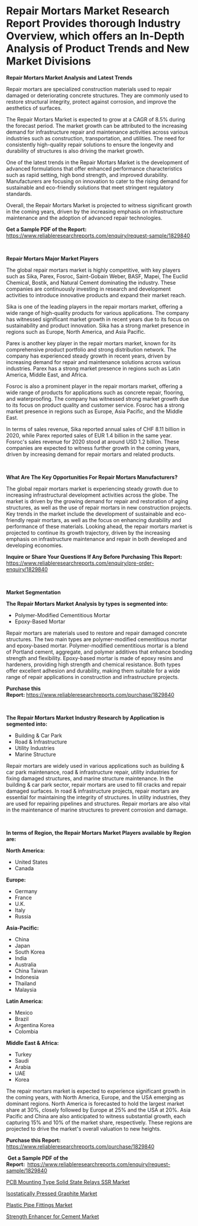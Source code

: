 <p><h1>Repair Mortars Market Research Report Provides thorough Industry Overview, which offers an In-Depth Analysis of Product Trends and New Market Divisions</h1></p><p><strong>Repair Mortars Market Analysis and Latest Trends</strong></p>
<p><p>Repair mortars are specialized construction materials used to repair damaged or deteriorating concrete structures. They are commonly used to restore structural integrity, protect against corrosion, and improve the aesthetics of surfaces.</p><p>The Repair Mortars Market is expected to grow at a CAGR of 8.5% during the forecast period. The market growth can be attributed to the increasing demand for infrastructure repair and maintenance activities across various industries such as construction, transportation, and utilities. The need for consistently high-quality repair solutions to ensure the longevity and durability of structures is also driving the market growth.</p><p>One of the latest trends in the Repair Mortars Market is the development of advanced formulations that offer enhanced performance characteristics such as rapid setting, high bond strength, and improved durability. Manufacturers are focusing on innovation to cater to the rising demand for sustainable and eco-friendly solutions that meet stringent regulatory standards.</p><p>Overall, the Repair Mortars Market is projected to witness significant growth in the coming years, driven by the increasing emphasis on infrastructure maintenance and the adoption of advanced repair technologies.</p></p>
<p><strong>Get a Sample PDF of the Report:&nbsp;</strong> <a href="https://www.reliableresearchreports.com/enquiry/request-sample/1829840">https://www.reliableresearchreports.com/enquiry/request-sample/1829840</a></p>
<p>&nbsp;</p>
<p><strong>Repair Mortars Major Market Players</strong></p>
<p><p>The global repair mortars market is highly competitive, with key players such as Sika, Parex, Fosroc, Saint-Gobain Weber, BASF, Mapei, The Euclid Chemical, Bostik, and Natural Cement dominating the industry. These companies are continuously investing in research and development activities to introduce innovative products and expand their market reach.</p><p>Sika is one of the leading players in the repair mortars market, offering a wide range of high-quality products for various applications. The company has witnessed significant market growth in recent years due to its focus on sustainability and product innovation. Sika has a strong market presence in regions such as Europe, North America, and Asia Pacific.</p><p>Parex is another key player in the repair mortars market, known for its comprehensive product portfolio and strong distribution network. The company has experienced steady growth in recent years, driven by increasing demand for repair and maintenance solutions across various industries. Parex has a strong market presence in regions such as Latin America, Middle East, and Africa.</p><p>Fosroc is also a prominent player in the repair mortars market, offering a wide range of products for applications such as concrete repair, flooring, and waterproofing. The company has witnessed strong market growth due to its focus on product quality and customer service. Fosroc has a strong market presence in regions such as Europe, Asia Pacific, and the Middle East.</p><p>In terms of sales revenue, Sika reported annual sales of CHF 8.11 billion in 2020, while Parex reported sales of EUR 1.4 billion in the same year. Fosroc's sales revenue for 2020 stood at around USD 1.2 billion. These companies are expected to witness further growth in the coming years, driven by increasing demand for repair mortars and related products.</p></p>
<p>&nbsp;</p>
<p><strong>What Are The Key Opportunities For Repair Mortars Manufacturers?</strong></p>
<p><p>The global repair mortars market is experiencing steady growth due to increasing infrastructural development activities across the globe. The market is driven by the growing demand for repair and restoration of aging structures, as well as the use of repair mortars in new construction projects. Key trends in the market include the development of sustainable and eco-friendly repair mortars, as well as the focus on enhancing durability and performance of these materials. Looking ahead, the repair mortars market is projected to continue its growth trajectory, driven by the increasing emphasis on infrastructure maintenance and repair in both developed and developing economies.</p></p>
<p><strong>Inquire or Share Your Questions If Any Before Purchasing This Report:</strong> <a href="https://www.reliableresearchreports.com/enquiry/pre-order-enquiry/1829840">https://www.reliableresearchreports.com/enquiry/pre-order-enquiry/1829840</a></p>
<p>&nbsp;</p>
<p><strong>Market Segmentation</strong></p>
<p><strong>The Repair Mortars Market Analysis by types is segmented into:</strong></p>
<p><ul><li>Polymer-Modified Cementitious Mortar</li><li>Epoxy-Based Mortar</li></ul></p>
<p><p>Repair mortars are materials used to restore and repair damaged concrete structures. The two main types are polymer-modified cementitious mortar and epoxy-based mortar. Polymer-modified cementitious mortar is a blend of Portland cement, aggregate, and polymer additives that enhance bonding strength and flexibility. Epoxy-based mortar is made of epoxy resins and hardeners, providing high strength and chemical resistance. Both types offer excellent adhesion and durability, making them suitable for a wide range of repair applications in construction and infrastructure projects.</p></p>
<p><strong>Purchase this Report:&nbsp;</strong><a href="https://www.reliableresearchreports.com/purchase/1829840">https://www.reliableresearchreports.com/purchase/1829840</a></p>
<p>&nbsp;</p>
<p><strong>The Repair Mortars Market Industry Research by Application is segmented into:</strong></p>
<p><ul><li>Building & Car Park</li><li>Road & Infrastructure</li><li>Utility Industries</li><li>Marine Structure</li></ul></p>
<p><p>Repair mortars are widely used in various applications such as building & car park maintenance, road & infrastructure repair, utility industries for fixing damaged structures, and marine structure maintenance. In the building & car park sector, repair mortars are used to fill cracks and repair damaged surfaces. In road & infrastructure projects, repair mortars are essential for maintaining the integrity of structures. In utility industries, they are used for repairing pipelines and structures. Repair mortars are also vital in the maintenance of marine structures to prevent corrosion and damage.</p></p>
<p>&nbsp;</p>
<p><strong>In terms of Region, the Repair Mortars Market Players available by Region are:</strong></p>
<p>
    <p> <strong> North America: </strong>
        <ul>
            <li>United States</li>
            <li>Canada</li>
        </ul>
        </p> 
    <p> <strong> Europe: </strong>
        <ul>
            <li>Germany</li>
            <li>France</li>
            <li>U.K.</li>
            <li>Italy</li>
            <li>Russia</li>
        </ul>
        </p> 
    <p> <strong> Asia-Pacific: </strong>
        <ul>
            <li>China</li>
            <li>Japan</li>
            <li>South Korea</li>
            <li>India</li>
            <li>Australia</li>
            <li>China Taiwan</li>
            <li>Indonesia</li>
            <li>Thailand</li>
            <li>Malaysia</li>
        </ul>
        </p> 
    <p> <strong> Latin America: </strong>
        <ul>
            <li>Mexico</li>
            <li>Brazil</li>
            <li>Argentina Korea</li>
            <li>Colombia</li>
        </ul>
        </p> 
    <p> <strong> Middle East & Africa: </strong>
        <ul>
            <li>Turkey</li>
            <li>Saudi</li>
            <li>Arabia</li>
            <li>UAE</li>
            <li>Korea</li>
        </ul>
    </p>
    </p>
<p><p>The repair mortars market is expected to experience significant growth in the coming years, with North America, Europe, and the USA emerging as dominant regions. North America is forecasted to hold the largest market share at 30%, closely followed by Europe at 25% and the USA at 20%. Asia Pacific and China are also anticipated to witness substantial growth, each capturing 15% and 10% of the market share, respectively. These regions are projected to drive the market's overall valuation to new heights.</p></p>
<p><strong>Purchase this Report: </strong><a href="https://www.reliableresearchreports.com/purchase/1829840">https://www.reliableresearchreports.com/purchase/1829840</a></p>
<p>&nbsp;<strong>Get a Sample PDF of the Report:&nbsp;&nbsp;</strong><a href="https://www.reliableresearchreports.com/enquiry/request-sample/1829840">https://www.reliableresearchreports.com/enquiry/request-sample/1829840</a></p>
<p><strong></strong></p>
<p><p><a href="https://view.publitas.com/reportprime-1/pcb-mounting-type-solid-state-relays-ssr-market-challenges-opportunities-and-growth-drivers-and-major-market-players-forecasted-for-period-from-2024-2031/">PCB Mounting Type Solid State Relays SSR Market</a></p><p><a href="https://github.com/timeliteaut/Market-Research-Report-List-1/blob/main/isostatically-pressed-graphite-market.md">Isostatically Pressed Graphite Market</a></p><p><a href="https://github.com/bobicer/Market-Research-Report-List-2/blob/main/plastic-pipe-fittings-market.md">Plastic Pipe Fittings Market</a></p><p><a href="https://iodized-pantydraco-05c.notion.site/Insights-into-Strength-Enhancer-for-Cement-Market-Size-Analysing-Market-Share-Trends-and-Growth-f-71049c620bfd4b25a04e754f23544a67">Strength Enhancer for Cement Market</a></p></p>